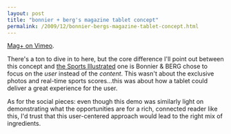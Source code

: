 ```yaml
---
layout: post
title: "bonnier + berg's magazine tablet concept"
permalink: /2009/12/bonnier-bergs-magazine-tablet-concept.html
---
```


[Mag+ on Vimeo](https://vimeo.com/8217311).

There's a ton to dive in to here, but the core difference I'll point out between this concept and [the Sports Illustrated](http://www.sippey.com/2009/12/what-was-missing-from-the-sports-illustrated-tablet-concept.html) one is Bonnier & BERG chose to focus on the _user_ instead of the _content_. This wasn't about the exclusive photos and real-time sports scores...this was about how a tablet could deliver a great experience for the user.

As for the social pieces: even though this demo was similarly light on demonstrating what the opportunities are for a rich, connected reader like this, I'd trust that this user-centered approach would lead to the right mix of ingredients.